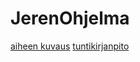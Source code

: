 # JerenOhjelma
[aiheen kuvaus](Dokumentaatio/aiheenKuvausJaMaarittely.md)
[tuntikirjanpito](Dokumentaatio/tuntikirjanpito.md)
